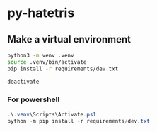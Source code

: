 # py-hatetris

## Make a virtual environment

```sh
python3 -m venv .venv
source .venv/bin/activate
pip install -r requirements/dev.txt

deactivate
```

### For powershell

```ps1
.\.venv\Scripts\Activate.ps1
python -m pip install -r requirements/dev.txt
```
